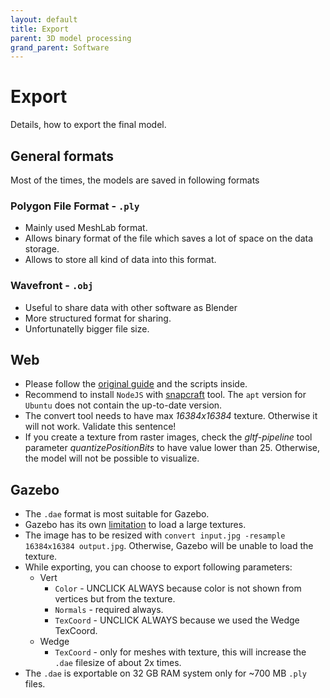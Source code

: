 ```yaml
---
layout: default
title: Export
parent: 3D model processing
grand_parent: Software
---
```


# Export
Details, how to export the final model.

## General formats
Most of the times, the models are saved in following formats

### Polygon File Format - `.ply`
* Mainly used MeshLab format.
* Allows binary format of the file which saves a lot of space on the data storage.
* Allows to store all kind of data into this format.

### Wavefront - `.obj`
* Useful to share data with other software as Blender
* More structured format for sharing.
* Unfortunatelly bigger file size. 

## Web
* Please follow the [original guide](https://mrs.felk.cvut.cz/gitlab/bednaj14/meshlab/blob/master/modely_report.pdf) and the scripts inside.
* Recommend to install `NodeJS` with [snapcraft](https://snapcraft.io/node) tool. The `apt` version for `Ubuntu` does not contain the up-to-date version.
* The convert tool needs to have max *16384x16384* texture. Otherwise it will not work. Validate this sentence!
* If you create a texture from raster images, check the *gltf-pipeline* tool parameter *quantizePositionBits* to have value lower than 25. Otherwise, the model will not be possible to visualize. 

## Gazebo
* The `.dae` format is most suitable for Gazebo.
* Gazebo has its own [limitation](https://answers.gazebosim.org//question/1331/solved-jpeg-file-make-gazebo-die/) to load a large textures.
* The image has to be resized with `convert input.jpg -resample 16384x16384 output.jpg`. Otherwise, Gazebo will be unable to load the texture.
* While exporting, you can choose to export following parameters:
    * Vert
        * `Color` - UNCLICK ALWAYS because color is not shown from vertices but from the texture.
        * `Normals` - required always.
        * `TexCoord` - UNCLICK ALWAYS because we used the Wedge TexCoord.
    * Wedge
        - `TexCoord` - only for meshes with texture, this will increase the `.dae` filesize of about 2x times.
* The `.dae` is exportable on 32 GB RAM system only for ~700 MB `.ply` files.
